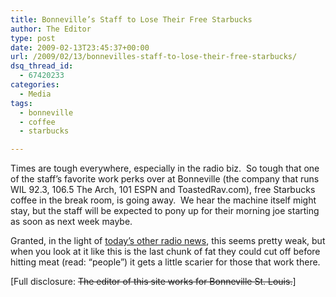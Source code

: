```yaml
---
title: Bonneville’s Staff to Lose Their Free Starbucks
author: The Editor
type: post
date: 2009-02-13T23:45:37+00:00
url: /2009/02/13/bonnevilles-staff-to-lose-their-free-starbucks/
dsq_thread_id:
  - 67420233
categories:
  - Media
tags:
  - bonneville
  - coffee
  - starbucks

---
```

Times are tough everywhere, especially in the radio biz.  So tough that one of the staff&#8217;s favorite work perks over at Bonneville (the company that runs WIL 92.3, 106.5 The Arch, 101 ESPN and ToastedRav.com), free Starbucks coffee in the break room, is going away.  We hear the machine itself might stay, but the staff will be expected to pony up for their morning joe starting as soon as next week maybe.

Granted, in the light of [today&#8217;s other radio news][1], this seems pretty weak, but when you look at it like this is the last chunk of fat they could cut off before hitting meat (read: &#8220;people&#8221;) it gets a little scarier for those that work there.

[Full disclosure: <del datetime="2010-02-16T18:22:29+00:00">The editor of this site works for Bonneville St. Louis.</del>]

 [1]: http://punchingkitty.com/2009/02/13/trouble-at-the-big-550-vic-and-frank-kelly-fired/